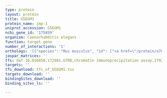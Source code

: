 ```yaml
---
type: protein
layout: protein
title: G5EGM1
protein_name: zmp-1
uniprot_accession: G5EGM1
ncbi_gene_id: '175839'
organism: Caenorhabditis elegans
function: target gene
number_of_interactions: '1'
orthologs: '[{"species": "Mus musculus", "id": ["<a href=\"/protein/o70138\">O70138</a>"]}, {"species": "Rattus norvegicus", "id": ["R9PXT7", "<a href=\"/protein/d3zq07\">D3ZQ07</a>"]}, {"species": "Danio rerio", "id": ["A0A0R4IVT7"]}]'
jaspar_matrices: ''
tfs: daf-16,O16850,172981,GTRD,chromatin immunoprecipitation assay,27924024%5Buid%5D,No
targets: ''
tfs_download: tfs_of_G5EGM1.tsv
targets_download: ''
bindingSites_download: ''
binding_sites_ls: ''

---
```

